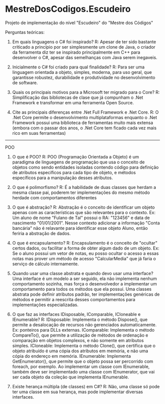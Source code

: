 # MestreDosCodigos.Escudeiro
Projeto de implementação do nível "Escudeiro" do "Mestre dos Códigos"

Perguntas teóricas:

1. Em quais linguagens o C# foi inspirado?
R: Apesar de ter sido bastante criticado a princípio por ser simplesmente um clone de Java, o criador da ferramenta diz ter se inspirado principalmente em C++ para desenvolver o C#, apesar das semelhanças com Java serem inegaveis.
  
2. Inicialmente o C# foi criado para qual finalidade?
R: Para ser uma linguagem orientada a objeto, simples, moderna, para uso geral, que garantisse robustez, durabilidade e produtividade no desenvolvimento de software.

3. Quais os principais motivos para a Microsoft ter migrado para o Core?
R: Simplificação das bibliotecas de clase que já compunham o .Net Framework e transformar em uma ferramenta Open Source.

4. Cite as principais diferenças entre .Net Full Framework e .Net Core.
R: O .Net Core permite o desenvolvimento multiplataformas enquanto o .Net Framework possui uma biblioteca de ferramentas muito mais extensa (embora com o passar dos anos, o .Net Core tem ficado cada vez mais rico em suas ferramentas)

---------------------------------------------------------------
POO

1. O que é POO?
R: POO (Programação Orientada a Objeto) é um paradigma de linguegens de programação que usa o conceito de objetos como sendo entidades isoladas contendo código para definição de atributos específicos para cada tipo de objeto, e métodos específicos para a manipulação desses atributos.

2. O que é polimorfismo?
R: É a habilidade de duas classes que herdam a mesma classe pai, poderem ter implementações do mesmo método herdade com comportamentos diferentes

3. O que é abstração?
R: Abstração é o conceito de identificar um objeto apenas com as características que são relevantes para o contexto. Ex: Um aluno de nome "Fulano de Tal" possui o RA: "123456" e data de nascimento "01/01/2001". Nesse contexto adicionar a informação "Conta bancária" não é relavante para identificar esse objeto Aluno, então feriria a abstração de dados.

4. O que é encapsulamento?
R: Encapsulamento é o conceito de "ocultar" certos dados, ou facilitar a forma de obter algum dado de um objeto. Ex: Se o aluno possui um vetor de notas, eu posso ocultar o acesso a essas notas mas prover um método de acesso "CalcularMedia" que já faria o serviço de cálculo internamente.

5. Quando usar uma classe abstrata e quando devo usar uma interface?
Uma interface é um modelo a ser seguido, ela não implementa nenhum comportamento sozinha, mas força o desenvolvedor a implementar um comportamento para todos os métodos que ela possui. Uma classes abstrata pode definir atributos padrão, ter implementações genéricas de métodos e permitir a reescrita desses comportamentos para implementações especializadas.

6. O que faz as interfaces IDisposable, IComparable, ICloneable e IEnumerable?
R: 
  IDisposable: Implementa o método Dispose(), que permite a desalocação de recursos não gerenciados automaticamente. Ex: ponteiros para DLLs externas.
  IComparable: Implementa o método CompareTo(), que permite a utilização de métodos de ordenação e comparação em objetos complexos, e não somente em atributos simples.
  ICloneable: Implementa o método Clone(), que certifica que o objeto atribuído é uma cópia dos atributos em memória, e não uma cópia do endereço em memória.
  IEnumerable: Implementa GetEnumerator(), que permite que o objeto possa ser percorrido com foreach, por exemplo. Ao implementar um classe com IEnumerable, também deve ser implementado uma classe com IEnumerator, que vai ser cada objeto da coleção que implementa IEnumerable.
  
7. Existe herança múltipla (de classes) em C#?
R: Não, uma classe só pode ter uma classe em sua herança, mas pode implementar diversas interfaces.
